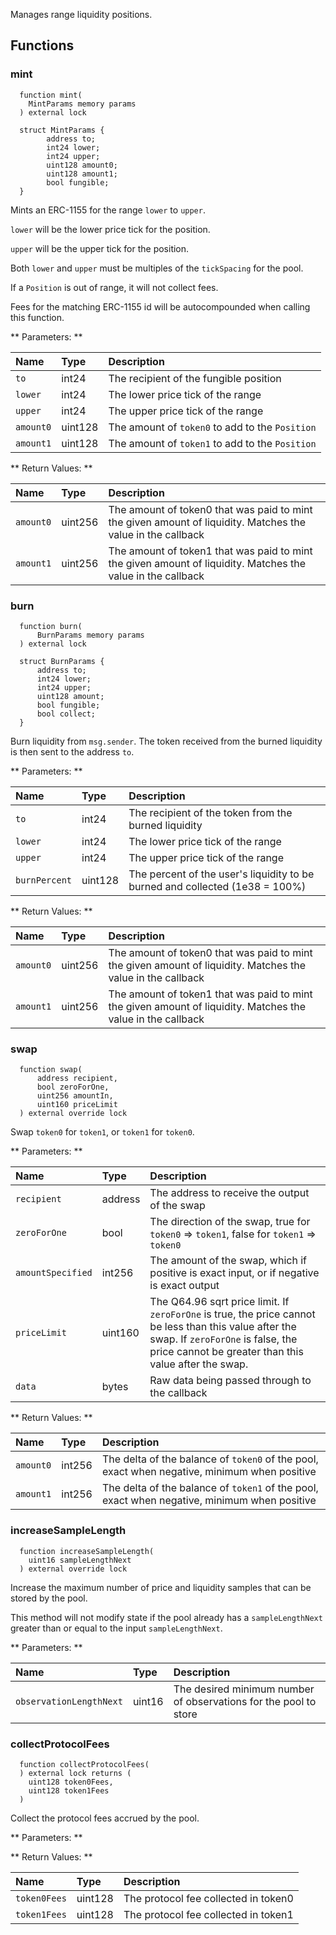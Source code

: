 Manages range liquidity positions.

## Functions

### mint

```solidity
  function mint(
    MintParams memory params
  ) external lock

  struct MintParams {
        address to;
        int24 lower;
        int24 upper;
        uint128 amount0;
        uint128 amount1;
        bool fungible;
  }

```
Mints an ERC-1155 for the range `lower` to `upper`.

`lower` will be the lower price tick for the position.

`upper` will be the upper tick for the position.

Both `lower` and `upper` must be multiples of the `tickSpacing` for the pool.

If a `Position` is out of range, it will not collect fees.

Fees for the matching ERC-1155 id will be autocompounded when calling this function.

** Parameters: **

| Name        | Type  | Description                 |
| :---------- | :---- | :-------------------------- |
| `to` | int24 | The recipient of the fungible position |
| `lower` | int24 | The lower price tick of the range |
| `upper` | int24 | The upper price tick of the range |
| `amount0` | uint128 | The amount of `token0` to add to the `Position` |
| `amount1` | uint128 | The amount of `token1` to add to the `Position` |

** Return Values: **

| Name      | Type    | Description                                                                                                 |
| :-------- | :------ | :---------------------------------------------------------------------------------------------------------- |
| `amount0` | uint256 | The amount of token0 that was paid to mint the given amount of liquidity. Matches the value in the callback |
| `amount1` | uint256 | The amount of token1 that was paid to mint the given amount of liquidity. Matches the value in the callback |

### burn

```solidity
  function burn(
      BurnParams memory params
  ) external lock

  struct BurnParams {
      address to;
      int24 lower;
      int24 upper;
      uint128 amount;
      bool fungible;
      bool collect;
  }
```

Burn liquidity from `msg.sender`. The token received from the burned liquidity is then sent to the address `to`.

** Parameters: **

| Name        | Type    | Description                                                |
| :---------- | :------ | :--------------------------------------------------------- |
| `to` | int24   | The recipient of the token from the burned liquidity |
| `lower` | int24 | The lower price tick of the range |
| `upper` | int24 | The upper price tick of the range |
| `burnPercent` | uint128 | The percent of the user's liquidity to be burned and collected (1e38 = 100%) |

** Return Values: **

| Name      | Type    | Description                                                                                                 |
| :-------- | :------ | :---------------------------------------------------------------------------------------------------------- |
| `amount0` | uint256 | The amount of token0 that was paid to mint the given amount of liquidity. Matches the value in the callback |
| `amount1` | uint256 | The amount of token1 that was paid to mint the given amount of liquidity. Matches the value in the callback |

### swap

```solidity
  function swap(
      address recipient,
      bool zeroForOne,
      uint256 amountIn,
      uint160 priceLimit
  ) external override lock
```

Swap `token0` for `token1`, or `token1` for `token0`.

** Parameters: **

| Name                | Type    | Description                                                                                                                                                                        |
| :------------------ | :------ | :--------------------------------------------------------------------------------------------------------------------------------------------------------------------------------- |
| `recipient`         | address | The address to receive the output of the swap                                                                                                                                      |
| `zeroForOne`        | bool    | The direction of the swap, true for `token0` => `token1`, false for `token1` => `token0`                                                                                                   |
| `amountSpecified`   | int256  | The amount of the swap, which if positive is exact input, or if negative is exact output                                                                 |
| `priceLimit` | uint160 | The Q64.96 sqrt price limit. If `zeroForOne` is true, the price cannot be less than this value after the swap. If `zeroForOne` is false, the price cannot be greater than this value after the swap. |
| `data`              | bytes   | Raw data being passed through to the callback                                                                                                                                      |

** Return Values: **

| Name      | Type   | Description                                                                                |
| :-------- | :----- | :----------------------------------------------------------------------------------------- |
| `amount0` | int256 | The delta of the balance of `token0` of the pool, exact when negative, minimum when positive |
| `amount1` | int256 | The delta of the balance of `token1` of the pool, exact when negative, minimum when positive |

### increaseSampleLength

```solidity
  function increaseSampleLength(
    uint16 sampleLengthNext
  ) external override lock
```

Increase the maximum number of price and liquidity samples that can be stored by the pool.

This method will not modify state if the pool already has a `sampleLengthNext` greater than or equal to
the input `sampleLengthNext`.

** Parameters: **

| Name                         | Type   | Description                                                      |
| :--------------------------- | :----- | :--------------------------------------------------------------- |
| `observationLengthNext` | uint16 | The desired minimum number of observations for the pool to store |

### collectProtocolFees

```solidity
  function collectProtocolFees(
  ) external lock returns (
    uint128 token0Fees,
    uint128 token1Fees
  )
```

Collect the protocol fees accrued by the pool.

** Parameters: **

** Return Values: **

| Name      | Type    | Description                          |
| :-------- | :------ | :----------------------------------- |
| `token0Fees` | uint128 | The protocol fee collected in token0 |
| `token1Fees` | uint128 | The protocol fee collected in token1 |

<br/><br/>
<br/><br/>